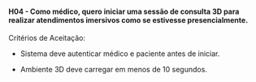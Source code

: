  #### H04 - Como médico, quero iniciar uma sessão de consulta 3D para realizar atendimentos imersivos como se estivesse presencialmente.
 
 Critérios de Aceitação:

- Sistema deve autenticar médico e paciente antes de iniciar.

- Ambiente 3D deve carregar em menos de 10 segundos.

